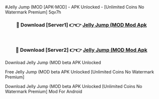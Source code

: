 #Jelly Jump (MOD [APK-MOD] - APK Unlocked - [Unlimited Coins No Watermark Premium] 5qv7h



<div align="center">

<h3>🔴 Download [Server1] 👉👉 <a href="https://momento.my/?title=Jelly_Jump_(MOD">Jelly Jump (MOD Mod Apk</a></h3><br>

<h3>🔴 Download [Server2] 👉👉 <a href="https://momento.my/?title=Jelly_Jump_(MOD">Jelly Jump (MOD Mod Apk</a></h3>
</div>



Download Jelly Jump (MOD beta APK Unlocked

Free Jelly Jump (MOD beta APK Unlocked [Unlimited Coins No Watermark Premium]

Download Jelly Jump (MOD beta APK Unlocked [Unlimited Coins No Watermark Premium] Mod For Android
